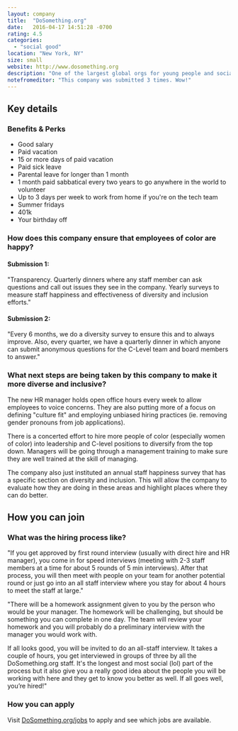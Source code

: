 ```yaml
---
layout: company
title:  "DoSomething.org"
date:   2016-04-17 14:51:28 -0700
rating: 4.5
categories:
  - "social good"
location: "New York, NY"
size: small
website: http://www.dosomething.org
description: "One of the largest global orgs for young people and social change, our 5.1 million members in 130 countries tackle volunteer campaigns that impact every cause. Poverty. Discrimination. The environment. And everything else. Our promise: Any cause, anytime, anywhere."
notefromeditor: "This company was submitted 3 times. Wow!"
---
```

## Key details

### Benefits & Perks
- Good salary
- Paid vacation
- 15 or more days of paid vacation
- Paid sick leave
- Parental leave for longer than 1 month
- 1 month paid sabbatical every two years
     to go anywhere in the world to volunteer
- Up to 3 days per week to work from
     home if you're on the tech team
- Summer fridays
- 401k
- Your birthday off

### How does this company ensure that employees of color are happy?

#### Submission 1:
"Transparency. Quarterly dinners where any staff member can ask questions and call out issues they see in the company. Yearly surveys to measure staff happiness and effectiveness of diversity and inclusion efforts."

#### Submission 2:
"Every 6 months, we do a diversity survey to ensure this and to always improve. Also, every quarter, we have a quarterly dinner in which anyone can submit anonymous questions for the C-Level team and board members to answer."

### What next steps are being taken by this company to make it more diverse and inclusive?

The new HR manager holds open office hours every week to allow employees to voice concerns. They are also putting more of a focus on defining "culture fit" and employing unbiased hiring practices (ie. removing gender pronouns from job applications).

There is a concerted effort to hire more people of color (especially women of color) into leadership and C-level positions to diversify from the top down. Managers will be going through a management training to make sure they are well trained at the skill of managing.

The company also just instituted an annual staff happiness survey that has a specific section on diversity and inclusion. This will allow the company to evaluate how they are doing in these areas and highlight places where they can do better.

<div class="donation-placeholder"></div>

## How you can join

### What was the hiring process like?
"If you get approved by first round interview (usually with direct hire and HR manager), you come in for speed interviews (meeting with 2-3 staff members at a time for about 5 rounds of 5 min interviews). After that process, you will then meet with people on your team for another potential round or just go into an all staff interview where you stay for about 4 hours to meet the staff at large."

"There will be a homework assignment given to you by the person who would be your manager. The homework will be challenging, but should be something you can complete in one day. The team will review your homework and you will probably do a preliminary interview with the manager you would work with.

If all looks good, you will be invited to do an all-staff interview. It takes a couple of hours, you get interviewed in groups of three by all the DoSomething.org staff. It's the longest and most social (lol) part of the process but it also give you a really good idea about the people you will be working with here and they get to know you better as well. If all goes well, you’re hired!"

### How you can apply
Visit [DoSomething.org/jobs](http://dosomething.org/jobs) to apply and see which jobs are available.